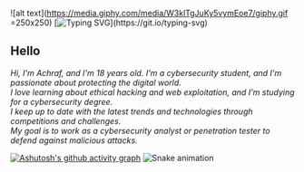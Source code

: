 ![alt text](https://media.giphy.com/media/W3klTgJuKy5vymEoe7/giphy.gif =250x250)
[![Typing SVG](https://readme-typing-svg.demolab.com?font=Fira+Code&size=35&pause=1000&color=9e4c98&width=435&lines=HELLO+WORLD!)](https://git.io/typing-svg)

## Hello
*Hi, I'm Achraf, and I'm 18 years old. I'm a cybersecurity student, and I'm passionate about protecting the digital world.*</br>
*I love learning about ethical hacking and web exploitation, and I'm studying for a cybersecurity degree.*</br>
*I keep up to date with the latest trends and technologies through competitions and challenges.*</br>
*My goal is to work as a cybersecurity analyst or penetration tester to defend against malicious attacks.*</br>

[![Ashutosh's github activity graph](https://github-readme-activity-graph.cyclic.app/graph?username=ACHUX21&bg_color=000000&color=9e4c98&line=9e4c98&point=9c9c9c&area=true&hide_border=true)](https://github.com/ashutosh00710/github-readme-activity-graph)
![Snake animation](https://github.com/thepiyushmalhotra/thepiyushmalhotra/blob/output/github-contribution-grid-snake.svg)
